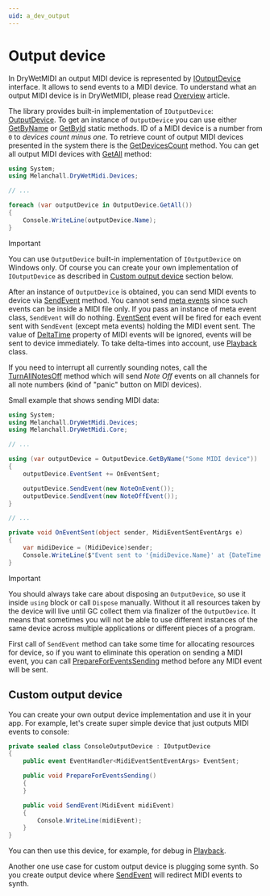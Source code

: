```yaml
---
uid: a_dev_output
---
```


# Output device

In DryWetMIDI an output MIDI device is represented by [IOutputDevice](xref:Melanchall.DryWetMidi.Devices.IOutputDevice) interface. It allows to send events to a MIDI device. To understand what an output MIDI device is in DryWetMIDI, please read [Overview](Overview.md) article.

The library provides built-in implementation of `IOutputDevice`: [OutputDevice](xref:Melanchall.DryWetMidi.Devices.OutputDevice). To get an instance of `OutputDevice` you can use either [GetByName](xref:Melanchall.DryWetMidi.Devices.OutputDevice.GetByName(System.String)) or [GetById](xref:Melanchall.DryWetMidi.Devices.OutputDevice.GetById(System.Int32)) static methods. ID of a MIDI device is a number from `0` to _devices count minus one_. To retrieve count of output MIDI devices presented in the system there is the [GetDevicesCount](xref:Melanchall.DryWetMidi.Devices.OutputDevice.GetDevicesCount) method. You can get all output MIDI devices with [GetAll](xref:Melanchall.DryWetMidi.Devices.OutputDevice.GetAll) method:

```csharp
using System;
using Melanchall.DryWetMidi.Devices;

// ...

foreach (var outputDevice in OutputDevice.GetAll())
{
    Console.WriteLine(outputDevice.Name);
}
```

> [!IMPORTANT]
> You can use `OutputDevice` built-in implementation of `IOutputDevice` on Windows only. Of course you can create your own implementation of `IOutputDevice` as described in [Custom output device](#custom-output-device) section below.

After an instance of `OutputDevice` is obtained, you can send MIDI events to device via [SendEvent](xref:Melanchall.DryWetMidi.Devices.OutputDevice.SendEvent(Melanchall.DryWetMidi.Core.MidiEvent)) method. You cannot send [meta events](xref:Melanchall.DryWetMidi.Core.MetaEvent) since such events can be inside a MIDI file only. If you pass an instance of meta event class, `SendEvent` will do nothing. [EventSent](xref:Melanchall.DryWetMidi.Devices.IOutputDevice.EventSent) event will be fired for each event sent with `SendEvent` (except meta events) holding the MIDI event sent. The value of [DeltaTime](xref:Melanchall.DryWetMidi.Core.MidiEvent.DeltaTime) property of MIDI events will be ignored, events will be sent to device immediately. To take delta-times into account, use [Playback](xref:Melanchall.DryWetMidi.Devices.Playback) class.

If you need to interrupt all currently sounding notes, call the [TurnAllNotesOff](xref:Melanchall.DryWetMidi.Devices.OutputDevice.TurnAllNotesOff) method which will send _Note Off_ events on all channels for all note numbers (kind of "panic" button on MIDI devices).

Small example that shows sending MIDI data:

```csharp
using System;
using Melanchall.DryWetMidi.Devices;
using Melanchall.DryWetMidi.Core;

// ...

using (var outputDevice = OutputDevice.GetByName("Some MIDI device"))
{
    outputDevice.EventSent += OnEventSent;

    outputDevice.SendEvent(new NoteOnEvent());
    outputDevice.SendEvent(new NoteOffEvent());
}

// ...

private void OnEventSent(object sender, MidiEventSentEventArgs e)
{
    var midiDevice = (MidiDevice)sender;
    Console.WriteLine($"Event sent to '{midiDevice.Name}' at {DateTime.Now}: {e.Event}");
}
```

> [!IMPORTANT]
> You should always take care about disposing an `OutputDevice`, so use it inside `using` block or call `Dispose` manually. Without it all resources taken by the device will live until GC collect them via finalizer of the `OutputDevice`. It means that sometimes you will not be able to use different instances of the same device across multiple applications or different pieces of a program.

First call of `SendEvent` method can take some time for allocating resources for device, so if you want to eliminate this operation on sending a MIDI event, you can call [PrepareForEventsSending](xref:Melanchall.DryWetMidi.Devices.IOutputDevice.PrepareForEventsSending) method before any MIDI event will be sent.

## Custom output device

You can create your own output device implementation and use it in your app. For example, let's create super simple device that just outputs MIDI events to console:

```csharp
private sealed class ConsoleOutputDevice : IOutputDevice
{
    public event EventHandler<MidiEventSentEventArgs> EventSent;

    public void PrepareForEventsSending()
    {
    }

    public void SendEvent(MidiEvent midiEvent)
    {
        Console.WriteLine(midiEvent);
    }
}
```

You can then use this device, for example, for debug in [Playback](xref:Melanchall.DryWetMidi.Devices.Playback).

Another one use case for custom output device is plugging some synth. So you create output device where [SendEvent](xref:Melanchall.DryWetMidi.Devices.IOutputDevice.SendEvent(Melanchall.DryWetMidi.Core.MidiEvent)) will redirect MIDI events to synth.